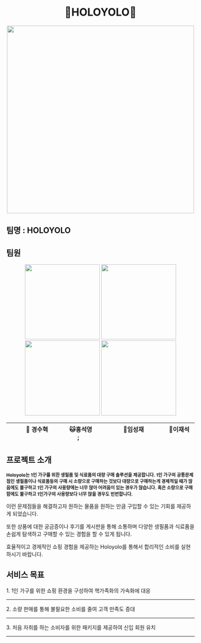 <h1 align="center">🌈HOLOYOLO🌈</h1>
<div align="center">
  <img src="https://github.com/user-attachments/assets/55115333-addf-42ce-ba9f-5a19095f2f5d" width="500" height="500"/>
</div>
<h2> 팀명 : HOLOYOLO </h2>
<h2> 팀원 </h2>
 
<p align="center">
	<img src="https://github.com/user-attachments/assets/9c254a41-64b5-4125-8bd0-c34d06287923" width="200" height="200"/>
	<img src="https://github.com/user-attachments/assets/bad9424f-f8d9-4131-a7cb-20e311ddad87" width="200" height="200"/>
	<img src="https://github.com/user-attachments/assets/b1bcdd1b-b3c4-40f3-baf5-a97377d7001e" width="200" height="200"/>
	<img src="https://github.com/user-attachments/assets/9f028c40-e486-4040-b3fd-34501cf11137" width="200" height="200"/>
</p>
<div align="center">
	
|   &nbsp;&nbsp; &nbsp; &nbsp;&nbsp;&nbsp;   🐶 경수혁   &nbsp;&nbsp;&nbsp;&nbsp; &nbsp;&nbsp;  |    &nbsp;&nbsp;&nbsp;&nbsp;&nbsp; &nbsp;    🐱홍석영    &nbsp; &nbsp;&nbsp; &nbsp;&nbsp;;&nbsp;&nbsp;    |   &nbsp;&nbsp; &nbsp;&nbsp; &nbsp;&nbsp;  🐹임성재  &nbsp;&nbsp;&nbsp;&nbsp; &nbsp;&nbsp; |   &nbsp;  &nbsp;&nbsp;&nbsp; &nbsp;&nbsp;   🐰이재석  &nbsp;&nbsp; &nbsp;&nbsp;&nbsp;&nbsp;  | 
|----------------------------------------|--------------------------------------|-------------------------------------------|---------------------------------------|
 
</div>

<h2> 프로젝트 소개 </h2>

<span style="font-size:12px; font-weight:bold;">  Holoyolo는 1인 가구를 위한 생필품 및 식료품의 대량 구매 솔루션을 제공합니다.
1인 가구의 공통문제점인 생필품이나 식료품등의 구매 시 소량으로 구매하는 것보다 대량으로 구매하는게 경제적일 때가 많음에도 불구하고 1인 가구의 사용량에는 너무 많아 어려움이 있는 경우가 많습니다. 혹은 소량으로 구매함에도 불구하고 1인가구의 사용량보다 너무 많을 경우도 빈번합니다.

이런 문제점들을 해결하고자 원하는 물품을 원하는 만큼 구입할 수 있는 기회를 제공하게 되었습니다.

또한 상품에 대한 궁금증이나 후기를 게시판을 통해 소통하며 다양한 생필품과 식료품을 손쉽게 탐색하고 구매할 수 있는 경험을 할 수 있게 됩니다.

효율적이고 경제적인 쇼핑 경험을 제공하는 Holoyolo를 통해서 합리적인 소비를 실현하시기 바랍니다.</span>




<h2> 서비스 목표 </h2>
1. 1인 가구를 위한 쇼핑 환경을 구성하여 핵가족화의 가속화에 대응
<hr>
2. 소량 판매를 통해 불필요한 소비를 줄여 고객 만족도 증대
<hr>
3. 처음 자취를 하는 소비자를 위한 패키지를 제공하여 신입 회원 유치
<hr>


